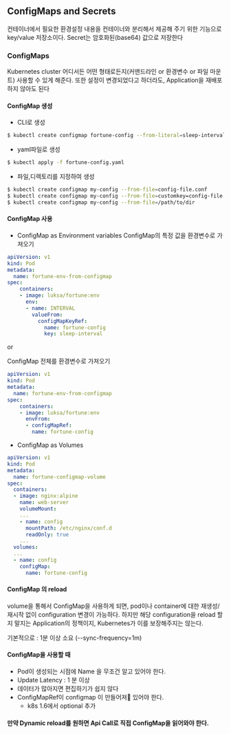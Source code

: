 
## ConfigMaps and Secrets
컨테이너에서 필요한 환경설정 내용을 컨테이너와 분리해서 제공해 주기 위한 기능으로 key/value 저장소이다. Secret는 암호화된(base64) 값으로 저장한다

### ConfigMaps
Kubernetes cluster 어디서든 어떤 형태로든지(커맨드라인 or 환경변수 or 파일 마운트) 사용할 수 있게 해준다. 또한 설정이 변경되었다고 하더라도, Application을 재배포하지 않아도 된다

#### ConfigMap 생성
- CLI로 생성
```bash
$ kubectl create configmap fortune-config --from-literal=sleep-interval=25 --from-literal=wakeup-interval=30
```
- yaml파일로 생성
```bash
$ kubectl apply -f fortune-config.yaml  
```
- 파일,디렉토리를 지정하여 생성
```bash
$ kubectl create configmap my-config --from-file=config-file.conf
$ kubectl create configmap my-config --from-file=customkey=config-file.conf
$ kubectl create configmap my-config --from-file=/path/to/dir
```
#### ConfigMap 사용
- ConfigMap as Environment variables
ConfigMap의 특정 값을 환경변수로 가져오기
```yml
apiVersion: v1
kind: Pod
metadata:
  name: fortune-env-from-configmap
spec: 
    containers:
    - image: luksa/fortune:env
      env:
      - name: INTERVAL
        valueFrom:
          configMapKeyRef:
            name: fortune-config
            key: sleep-interval
```
or

ConfigMap 전체를 환경변수로 가져오기
```yml
apiVersion: v1
kind: Pod
metadata:
  name: fortune-env-from-configmap
spec: 
    containers:
    - image: luksa/fortune:env
      envFrom:
      - configMapRef:
        name: fortune-config
```

- ConfigMap as Volumes
```yml
apiVersion: v1
kind: Pod
metadata:
  name: fortune-configmap-volume
spec:
  containers:
  - image: nginx:alpine
    name: web-server
    volumeMount: 
    ...
    - name: config
      mountPath: /etc/nginx/conf.d
      readOnly: true
    ...
  volumes:
  ...
  - name: config
    configMap:
      name: fortune-config
```

#### ConfigMap 의 reload
volume을 통해서 ConfigMap을 사용하게 되면, pod이나 container에 대한 재생성/재시작 없이 configuration 변경이 가능하다. 하지만 해당 configuration을 reload 할지 말지는 Application의 정책이지, Kubernetes가 이를 보장해주지는 않는다.

기본적으로 : 1분 이상 소요 (--sync-frequency=1m)


#### ConfigMap을 사용할 때
- Pod이 생성되는 시점에 Name 을 무조건 알고 있어야 한다. 
- Update Latency : 1 분 이상
- 데이터가 많아지면 편집하기가 쉽지 않다
- ConfigMapRef이 configmap 이 만들어져 있어야 한다. 
  - k8s 1.6에서 optional 추가


#### 만약 Dynamic reload를 원하면 Api Call로 직접 ConfigMap을 읽어와야 한다.
 
